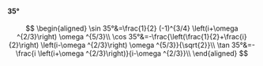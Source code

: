 #### 35°

$$
\begin{aligned}
\sin 35°&=\frac{1}{2} (-1)^{3/4} \left(i+\omega ^{2/3}\right) \omega ^{5/3}\\
\cos 35°&=-\frac{\left(\frac{1}{2}+\frac{i}{2}\right) \left(i-\omega ^{2/3}\right) \omega ^{5/3}}{\sqrt{2}}\\
\tan 35°&=-\frac{i \left(i+\omega ^{2/3}\right)}{i-\omega ^{2/3}}\\
\end{aligned}
$$

